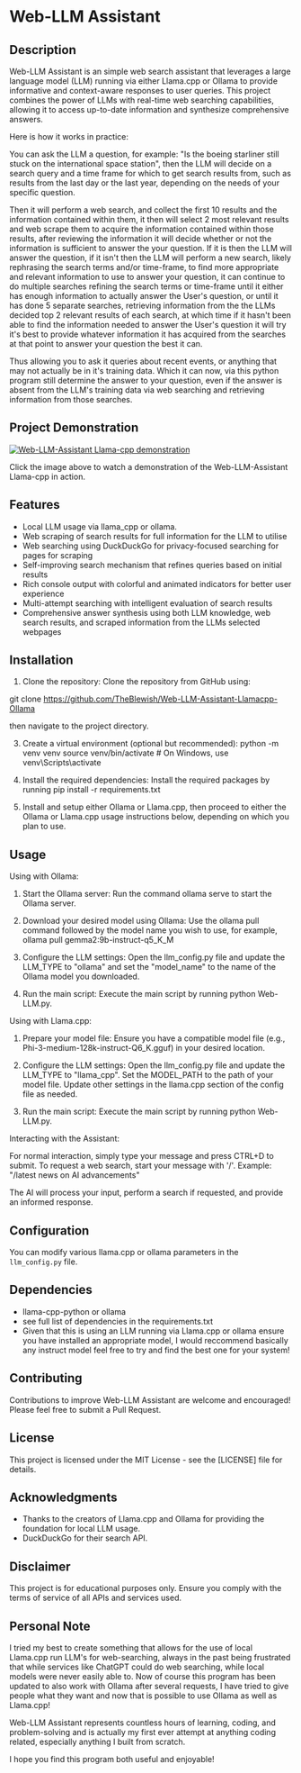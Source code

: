 # Web-LLM Assistant

## Description
Web-LLM Assistant is an simple web search assistant that leverages a large language model (LLM) running via either Llama.cpp or Ollama to provide informative and context-aware responses to user queries. This project combines the power of LLMs with real-time web searching capabilities, allowing it to access up-to-date information and synthesize comprehensive answers.

Here is how it works in practice:

You can ask the LLM a question, for example: "Is the boeing starliner still stuck on the international space station", then the LLM will decide on a search query and a time frame for which to get search results from, such as results from the last day or the last year, depending on the needs of your specific question.

Then it will perform a web search, and collect the first 10 results and the information contained within them, it then will select 2 most relevant results and web scrape them to acquire the information contained within those results, after reviewing the information it will decide whether or not the information is sufficient to answer the your question. If it is then the LLM will answer the question, if it isn't then the LLM will perform a new search, likely rephrasing the search terms and/or time-frame, to find more appropriate and relevant information to use to answer your question, it can continue to do multiple searches refining the search terms or time-frame until it either has enough information to actually answer the User's question, or until it has done 5 separate searches, retrieving information from the the LLMs decided top 2 relevant results of each search, at which time if it hasn't been able to find the information needed to answer the User's question it will try it's best to provide whatever information it has acquired from the searches at that point to answer your question the best it can.

Thus allowing you to ask it queries about recent events, or anything that may not actually be in it's training data. Which it can now, via this python program still determine the answer to your question, even if the answer is absent from the LLM's training data via web searching and retrieving information from those searches.

## Project Demonstration

[![Web-LLM-Assistant Llama-cpp demonstration](https://img.youtube.com/vi/ZXbMCet5kjo/0.jpg)](https://youtu.be/ZXbMCet5kjo "Web-LLM-Assistant Llama-cpp demonstration")

Click the image above to watch a demonstration of the Web-LLM-Assistant Llama-cpp in action.

## Features
- Local LLM usage via llama_cpp or ollama.
- Web scraping of search results for full information for the LLM to utilise
- Web searching using DuckDuckGo for privacy-focused searching for pages for scraping
- Self-improving search mechanism that refines queries based on initial results
- Rich console output with colorful and animated indicators for better user experience
- Multi-attempt searching with intelligent evaluation of search results
- Comprehensive answer synthesis using both LLM knowledge, web search results, and scraped information from the LLMs selected webpages

## Installation

1. Clone the repository:
Clone the repository from GitHub using:

git clone https://github.com/TheBlewish/Web-LLM-Assistant-Llamacpp-Ollama

then navigate to the project directory.

3. Create a virtual environment (optional but recommended):
python -m venv venv
source venv/bin/activate  # On Windows, use venv\Scripts\activate

4. Install the required dependencies:
Install the required packages by running pip install -r requirements.txt

5. Install and setup either Ollama or Llama.cpp, then proceed to either the Ollama or Llama.cpp usage instructions below, depending on which you plan to use.

## Usage

Using with Ollama:

1. Start the Ollama server:
Run the command ollama serve to start the Ollama server.

2. Download your desired model using Ollama:
Use the ollama pull command followed by the model name you wish to use, for example, ollama pull gemma2:9b-instruct-q5_K_M

3. Configure the LLM settings:
Open the llm_config.py file and update the LLM_TYPE to "ollama" and set the "model_name" to the name of the Ollama model you downloaded.

4. Run the main script:
Execute the main script by running python Web-LLM.py.


Using with Llama.cpp:

1. Prepare your model file:
Ensure you have a compatible model file (e.g., Phi-3-medium-128k-instruct-Q6_K.gguf) in your desired location.

2. Configure the LLM settings:
Open the llm_config.py file and update the LLM_TYPE to "llama_cpp". Set the MODEL_PATH to the path of your model file. Update other settings in the llama.cpp section of the config file as needed.

3. Run the main script:
Execute the main script by running python Web-LLM.py.


Interacting with the Assistant:

For normal interaction, simply type your message and press CTRL+D to submit.
To request a web search, start your message with '/'.
Example: "/latest news on AI advancements"

The AI will process your input, perform a search if requested, and provide an informed response.

## Configuration

You can modify various llama.cpp or ollama parameters in the `llm_config.py` file.

## Dependencies

- llama-cpp-python or ollama
- see full list of dependencies in the requirements.txt
- Given that this is using an LLM running via Llama.cpp or ollama ensure you have installed an appropriate model, I would reccommend basically any instruct model feel free to try and find the best one for your system!

## Contributing

Contributions to improve Web-LLM Assistant are welcome and encouraged! Please feel free to submit a Pull Request.

## License

This project is licensed under the MIT License - see the [LICENSE] file for details.

## Acknowledgments

- Thanks to the creators of Llama.cpp and Ollama for providing the foundation for local LLM usage.
- DuckDuckGo for their search API.

## Disclaimer

This project is for educational purposes only. Ensure you comply with the terms of service of all APIs and services used.

## Personal Note

I tried my best to create something that allows for the use of local Llama.cpp run LLM's for web-searching, always in the past being frustrated that while services like ChatGPT could do web searching, while local models were never easily able to. Now of course this program has been updated to also work with Ollama after several requests, I have tried to give people what they want and now that is possible to use Ollama as well as Llama.cpp!

Web-LLM Assistant represents countless hours of learning, coding, and problem-solving and is actually my first ever attempt at anything coding related, especially anything I built from scratch. 

I hope you find this program both useful and enjoyable!

